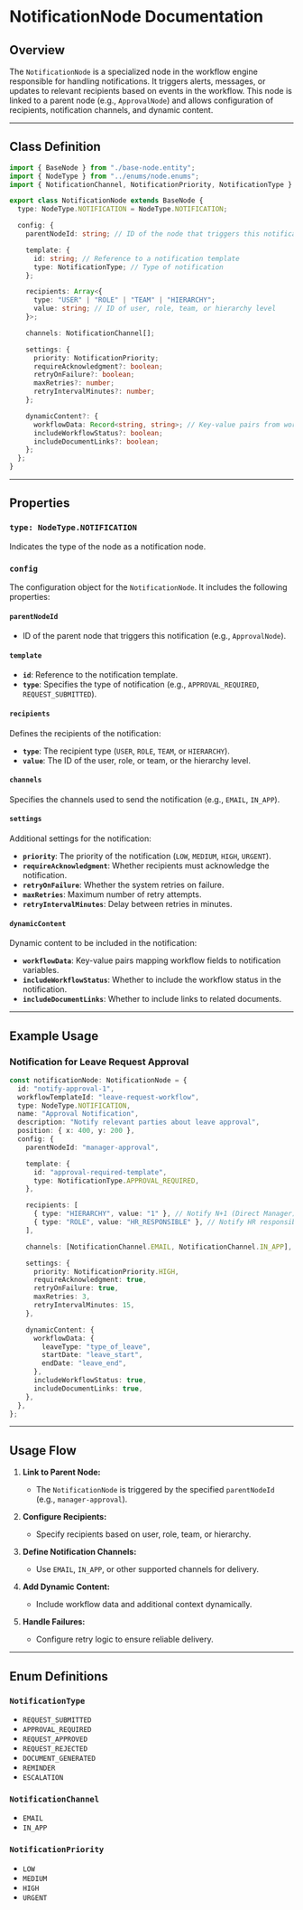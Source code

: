 # NotificationNode Documentation

## Overview

The `NotificationNode` is a specialized node in the workflow engine responsible for handling notifications. It triggers alerts, messages, or updates to relevant recipients based on events in the workflow. This node is linked to a parent node (e.g., `ApprovalNode`) and allows configuration of recipients, notification channels, and dynamic content.

---

## Class Definition

```typescript
import { BaseNode } from "./base-node.entity";
import { NodeType } from "../enums/node.enums";
import { NotificationChannel, NotificationPriority, NotificationType } from "../enums/notification.enums";

export class NotificationNode extends BaseNode {
  type: NodeType.NOTIFICATION = NodeType.NOTIFICATION;

  config: {
    parentNodeId: string; // ID of the node that triggers this notification

    template: {
      id: string; // Reference to a notification template
      type: NotificationType; // Type of notification
    };

    recipients: Array<{
      type: "USER" | "ROLE" | "TEAM" | "HIERARCHY";
      value: string; // ID of user, role, team, or hierarchy level
    }>;

    channels: NotificationChannel[];

    settings: {
      priority: NotificationPriority;
      requireAcknowledgment?: boolean;
      retryOnFailure?: boolean;
      maxRetries?: number;
      retryIntervalMinutes?: number;
    };

    dynamicContent?: {
      workflowData: Record<string, string>; // Key-value pairs from workflow data
      includeWorkflowStatus?: boolean;
      includeDocumentLinks?: boolean;
    };
  };
}
```

---

## Properties

### **`type: NodeType.NOTIFICATION`**
Indicates the type of the node as a notification node.

### **`config`**
The configuration object for the `NotificationNode`. It includes the following properties:

#### **`parentNodeId`**
- ID of the parent node that triggers this notification (e.g., `ApprovalNode`).

#### **`template`**
- **`id`**: Reference to the notification template.
- **`type`**: Specifies the type of notification (e.g., `APPROVAL_REQUIRED`, `REQUEST_SUBMITTED`).

#### **`recipients`**
Defines the recipients of the notification:
- **`type`**: The recipient type (`USER`, `ROLE`, `TEAM`, or `HIERARCHY`).
- **`value`**: The ID of the user, role, or team, or the hierarchy level.

#### **`channels`**
Specifies the channels used to send the notification (e.g., `EMAIL`, `IN_APP`).

#### **`settings`**
Additional settings for the notification:
- **`priority`**: The priority of the notification (`LOW`, `MEDIUM`, `HIGH`, `URGENT`).
- **`requireAcknowledgment`**: Whether recipients must acknowledge the notification.
- **`retryOnFailure`**: Whether the system retries on failure.
- **`maxRetries`**: Maximum number of retry attempts.
- **`retryIntervalMinutes`**: Delay between retries in minutes.

#### **`dynamicContent`**
Dynamic content to be included in the notification:
- **`workflowData`**: Key-value pairs mapping workflow fields to notification variables.
- **`includeWorkflowStatus`**: Whether to include the workflow status in the notification.
- **`includeDocumentLinks`**: Whether to include links to related documents.

---

## Example Usage

### Notification for Leave Request Approval

```typescript
const notificationNode: NotificationNode = {
  id: "notify-approval-1",
  workflowTemplateId: "leave-request-workflow",
  type: NodeType.NOTIFICATION,
  name: "Approval Notification",
  description: "Notify relevant parties about leave approval",
  position: { x: 400, y: 200 },
  config: {
    parentNodeId: "manager-approval",

    template: {
      id: "approval-required-template",
      type: NotificationType.APPROVAL_REQUIRED,
    },

    recipients: [
      { type: "HIERARCHY", value: "1" }, // Notify N+1 (Direct Manager)
      { type: "ROLE", value: "HR_RESPONSIBLE" }, // Notify HR responsible
    ],

    channels: [NotificationChannel.EMAIL, NotificationChannel.IN_APP],

    settings: {
      priority: NotificationPriority.HIGH,
      requireAcknowledgment: true,
      retryOnFailure: true,
      maxRetries: 3,
      retryIntervalMinutes: 15,
    },

    dynamicContent: {
      workflowData: {
        leaveType: "type_of_leave",
        startDate: "leave_start",
        endDate: "leave_end",
      },
      includeWorkflowStatus: true,
      includeDocumentLinks: true,
    },
  },
};
```

---

## Usage Flow

1. **Link to Parent Node:**
   - The `NotificationNode` is triggered by the specified `parentNodeId` (e.g., `manager-approval`).

2. **Configure Recipients:**
   - Specify recipients based on user, role, team, or hierarchy.

3. **Define Notification Channels:**
   - Use `EMAIL`, `IN_APP`, or other supported channels for delivery.

4. **Add Dynamic Content:**
   - Include workflow data and additional context dynamically.

5. **Handle Failures:**
   - Configure retry logic to ensure reliable delivery.

---

## Enum Definitions

### `NotificationType`
- `REQUEST_SUBMITTED`
- `APPROVAL_REQUIRED`
- `REQUEST_APPROVED`
- `REQUEST_REJECTED`
- `DOCUMENT_GENERATED`
- `REMINDER`
- `ESCALATION`

### `NotificationChannel`
- `EMAIL`
- `IN_APP`


### `NotificationPriority`
- `LOW`
- `MEDIUM`
- `HIGH`
- `URGENT`

